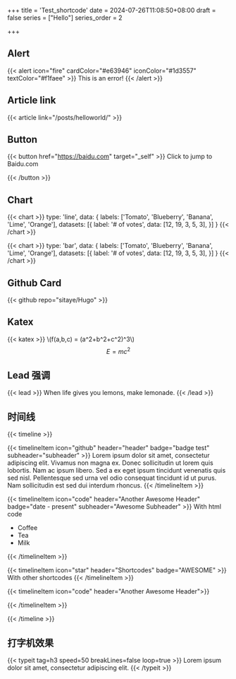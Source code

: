 +++
title = 'Test_shortcode'
date = 2024-07-26T11:08:50+08:00
draft = false
series = ["Hello"]
series_order = 2

+++

## Alert

{{< alert icon="fire" cardColor="#e63946" iconColor="#1d3557" textColor="#f1faee" >}}
This is an error!
{{< /alert >}}

## Article link

{{< article link="/posts/helloworld/" >}}

## Button

{{< button href="https://baidu.com" target="_self" >}}
Click to jump to Baidu.com

{{< /button >}}

## Chart

{{< chart >}}
type: 'line',
data: {
  labels: ['Tomato', 'Blueberry', 'Banana', 'Lime', 'Orange'],
  datasets: [{
    label: '# of votes',
    data: [12, 19, 3, 5, 3],
  }]
}
{{< /chart >}}

{{< chart >}}
type: 'bar',
data: {
  labels: ['Tomato', 'Blueberry', 'Banana', 'Lime', 'Orange'],
  datasets: [{
    label: '# of votes',
    data: [12, 19, 3, 5, 3],
  }]
}
{{< /chart >}}

## Github Card

{{< github repo="sitaye/Hugo" >}}

## Katex

{{< katex >}}
\\(f(a,b,c) = (a^2+b^2+c^2)^3\\)
$$
E=mc^2
$$

## Lead 强调

{{< lead >}}
When life gives you lemons, make lemonade.
{{< /lead >}}

## 时间线

{{< timeline >}}

{{< timelineItem icon="github" header="header" badge="badge test" subheader="subheader" >}}
Lorem ipsum dolor sit amet, consectetur adipiscing elit. Vivamus non magna ex. Donec sollicitudin ut lorem quis lobortis. Nam ac ipsum libero. Sed a ex eget ipsum tincidunt venenatis quis sed nisl. Pellentesque sed urna vel odio consequat tincidunt id ut purus. Nam sollicitudin est sed dui interdum rhoncus. 
{{< /timelineItem >}}

{{< timelineItem icon="code" header="Another Awesome Header" badge="date - present" subheader="Awesome Subheader" >}}
With html code

<ul>
  <li>Coffee</li>
  <li>Tea</li>
  <li>Milk</li>
</ul>
{{< /timelineItem >}}

{{< timelineItem icon="star" header="Shortcodes" badge="AWESOME" >}}
With other shortcodes
{{< /timelineItem >}}

{{< timelineItem icon="code" header="Another Awesome Header">}}

{{< /timelineItem >}}

{{< /timeline >}}

## 打字机效果

{{< typeit 
  tag=h3
  speed=50
  breakLines=false
  loop=true >}}
Lorem ipsum dolor sit amet, 
consectetur adipiscing elit. 
{{< /typeit >}}
